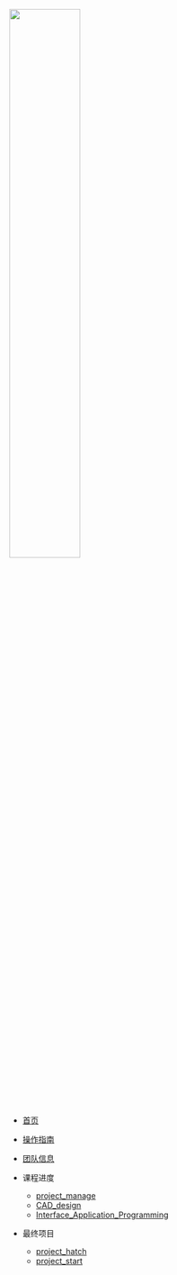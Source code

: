 <!-- /_sidebar.md -->

<img src="https://cdn.jsdelivr.net/gh/zimaStrawer/doubleQ_Image/logo.jpg" width="50%"><!-- LOGO -->
* [首页](README.md)
* [操作指南](guide.md)

* [团队信息](Team.md)

* 课程进度
    * [project_manage](Course_practice/project_manage/) 
    * [CAD_design](Course_practice/CAD_design/) 
    <!-- * [CNC_manufacture](Course_practice/CNC_manufacture/) -->
    * [Interface_Application_Programming](Course_practice/Interface_Application_Programming/)
    <!-- * [3Dprinter](Course_practice/3Dprinter/) 
    * [electric_design](Course_practice/electric_design/)
    * [Arduino_application](Course_practice/Arduino_application/)
    * [Laser_cutting](Course_practice/Laser_cutting/)
    * [PCB_manufacture](Course_practice/PCB_manufacture/)
    * [IOT_Interaction](Course_practice/IOT_Interaction/) -->
  
  
* 最终项目
    * [project_hatch](Final_project/project_hatch/) 
    * [project_start](Final_project/project_start/)